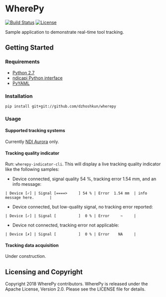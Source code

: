 # WherePy

[![Build Status](https://travis-ci.org/dzhoshkun/wherepy.svg?branch=master)](https://travis-ci.org/dzhoshkun/wherepy)
[![License](https://img.shields.io/badge/License-Apache%202.0-blue.svg)](https://github.com/dzhoshkun/wherepy/blob/master/LICENSE)

Sample application to demonstrate real-time tool tracking.

## Getting Started

### Requirements

* [Python 2.7][python-27]
* [ndicapi Python interface][ndicapi-py]
* [PyYAML][pyyaml]

[python-27]: https://www.python.org/
[ndicapi-py]: https://github.com/PlusToolkit/ndicapi#python
[pyyaml]: https://github.com/yaml/pyyaml

### Installation

`pip install git+git://github.com/dzhoshkun/wherepy`

### Usage

#### Supported tracking systems

Currently [NDI Aurora][ndi-aurora] only.

[ndi-aurora]: https://www.ndigital.com/medical/products/aurora/

#### Tracking quality indicator

Run: `wherepy-indicator-cli`.
This will display a live tracking quality indicator like the following samples:

* Device connected, signal quality 54 %, tracking error 1.54 mm, and an info message:

```
| Device [✓] | Signal [====>     ] 54 % | Error  1.54 mm  | info message here.       |
```

* Device connected, but low-quality signal, no tracking error reported:

```
| Device [✓] | Signal [          ]  0 % | Error     ~     |
```

* Device not connected, tracking error not applicable:

```
| Device [✗] | Signal [          ]  0 % | Error    NA     |
```

#### Tracking data acquisition

Under construction.

## Licensing and Copyright

Copyright 2018 WherePy contributors.
WherePy is released under the Apache License, Version 2.0.
Please see the LICENSE file for details.
